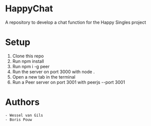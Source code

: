 # HappyChat
A repository to develop a chat function for the Happy Singles project

# Setup
1. Clone this repo
2. Run npm install
3. Run npm i -g peer
4. Run the server on port 3000 with node .
5. Open a new tab in the terminal
6. Run a Peer server on port 3001 with peerjs --port 3001

# Authors
    - Wessel van Gils
    - Boris Pouw 